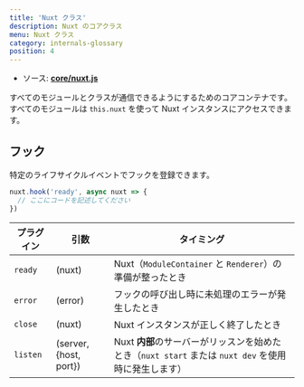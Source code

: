 ```yaml
---
title: 'Nuxt クラス'
description: Nuxt のコアクラス
menu: Nuxt クラス
category: internals-glossary
position: 4
---
```


- ソース: **[core/nuxt.js](https://github.com/nuxt/nuxt.js/blob/dev/packages/core/src/nuxt.js)**

すべてのモジュールとクラスが通信できるようにするためのコアコンテナです。すべてのモジュールは `this.nuxt` を使って Nuxt インスタンスにアクセスできます。

## フック

特定のライフサイクルイベントでフックを登録できます。

```js
nuxt.hook('ready', async nuxt => {
  // ここにコードを記述してください
})
```

| プラグイン | 引数                   | タイミング                                                                                           |
| ---------- | ---------------------- | ---------------------------------------------------------------------------------------------------- |
| `ready`    | (nuxt)                 | Nuxt（`ModuleContainer` と `Renderer`）の準備が整ったとき                                            |
| `error`    | (error)                | フックの呼び出し時に未処理のエラーが発生したとき                                                     |
| `close`    | (nuxt)                 | Nuxt インスタンスが正しく終了したとき                                                                |
| `listen`   | (server, {host, port}) | Nuxt **内部**のサーバーがリッスンを始めたとき（`nuxt start` または `nuxt dev` を使用時に発生します） |
